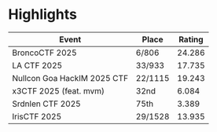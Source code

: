 # Highlights  

| **Event**                          | **Place** | **Rating**  |  
|------------------------------------|-----------|------------|  
| BroncoCTF 2025                     | 6/806      | 24.286     |  
| LA CTF 2025                         | 33/933   | 17.735     |  
| Nullcon Goa HackIM 2025 CTF         | 22/1115      | 19.243     |  
| x3CTF 2025 (feat. mvm)              | 32nd      | 6.084      |  
| Srdnlen CTF 2025                    | 75th      | 3.389      |  
| IrisCTF 2025                         | 29/1528     | 13.935     |  
